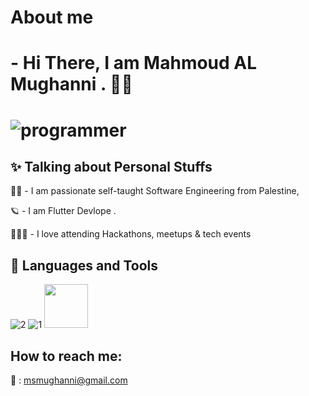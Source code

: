 # About me

# - Hi There, I am Mahmoud AL Mughanni . 👋🏽

# ![programmer](https://user-images.githubusercontent.com/43685429/215832061-ee85b24f-7b8e-4e5e-8c26-603c91af8225.gif) 

## ✨ Talking about Personal Stuffs

👩‍💻 - I am passionate self-taught Software Engineering from Palestine, 

🪐 - I am Flutter Devlope . 

👨🏽‍💻 - I love attending Hackathons, meetups & tech events



## 💫  Languages and Tools 

![2](https://user-images.githubusercontent.com/43685429/215842153-80decf14-01e4-4e90-8db3-06ea07fd28e8.svg)
![1](https://user-images.githubusercontent.com/43685429/215842161-2a359701-9e3f-4c5f-85c1-7cc603d3909c.svg)
<img src="https://user-images.githubusercontent.com/43685429/215845977-8de23deb-a6d2-4110-8828-ddfac565be24.png" width=70 height=70>


## How to reach me: 
📩 : msmughanni@gmail.com

